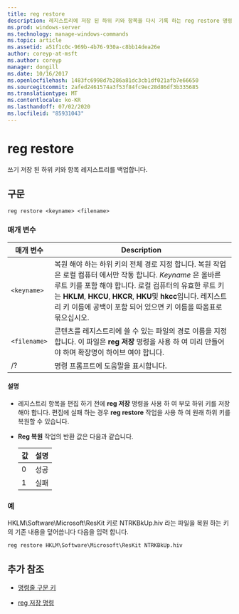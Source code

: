 ```yaml
---
title: reg restore
description: 레지스트리에 저장 된 하위 키와 항목을 다시 기록 하는 reg restore 명령에 대 한 참조 문서입니다.
ms.prod: windows-server
ms.technology: manage-windows-commands
ms.topic: article
ms.assetid: a51f1c0c-969b-4b76-930a-c8bb14dea26e
author: coreyp-at-msft
ms.author: coreyp
manager: dongill
ms.date: 10/16/2017
ms.openlocfilehash: 1483fc6998d7b286a81dc3cb1df021afb7e66650
ms.sourcegitcommit: 2afed2461574a3f53f84fc9ec28d86df3b335685
ms.translationtype: MT
ms.contentlocale: ko-KR
ms.lasthandoff: 07/02/2020
ms.locfileid: "85931043"
---
```

# <a name="reg-restore"></a>reg restore

쓰기 저장 된 하위 키와 항목 레지스트리를 백업합니다.

## <a name="syntax"></a>구문

```
reg restore <keyname> <filename>
```

### <a name="parameters"></a>매개 변수

| 매개 변수 | Description |
|--|--|
| `<keyname>` | 복원 해야 하는 하위 키의 전체 경로 지정 합니다. 복원 작업은 로컬 컴퓨터 에서만 작동 합니다. *Keyname* 은 올바른 루트 키를 포함 해야 합니다. 로컬 컴퓨터의 유효한 루트 키는 **HKLM**, **HKCU**, **HKCR**, **HKU**및 **hkcc**입니다. 레지스트리 키 이름에 공백이 포함 되어 있으면 키 이름을 따옴표로 묶으십시오. |
| `<filename>` | 콘텐츠를 레지스트리에 쓸 수 있는 파일의 경로 이름을 지정 합니다. 이 파일은 **reg 저장** 명령을 사용 하 여 미리 만들어야 하며 확장명이 하이브 여야 합니다. |
| /? | 명령 프롬프트에 도움말을 표시합니다. |

#### <a name="remarks"></a>설명

- 레지스트리 항목을 편집 하기 전에 **reg 저장** 명령을 사용 하 여 부모 하위 키를 저장 해야 합니다. 편집에 실패 하는 경우 **reg restore** 작업을 사용 하 여 원래 하위 키를 복원할 수 있습니다.

- **Reg 복원** 작업의 반환 값은 다음과 같습니다.

    | 값 | 설명 |
    |--|--|
    | 0 | 성공 |
    | 1 | 실패 |

### <a name="examples"></a>예

HKLM\Software\Microsoft\ResKit 키로 NTRKBkUp.hiv 라는 파일을 복원 하는 키의 기존 내용을 덮어씁니다 다음을 입력 합니다.

```
reg restore HKLM\Software\Microsoft\ResKit NTRKBkUp.hiv
```

## <a name="additional-references"></a>추가 참조

- [명령줄 구문 키](command-line-syntax-key.md)

- [reg 저장 명령](reg-save.md)
